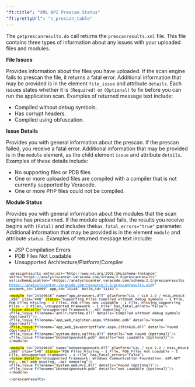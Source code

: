 ```yaml
---
"ft:title": "XML API Prescan Status"
"ft:prettyUrl": "c_prescan_table"
---
```

The `getprescanresults.do` call returns the `prescanresults.xml` file. This file contains three types of information about any issues with your uploaded files and modules.

**File Issues**

Provides information about the files you have uploaded. If the scan engine fails to prescan the file, it returns a fatal error. Additional information that may be provided is in the element `file_issue` and attribute `details`. Each issues states whether it is `(Required)` or `(Optional)` to fix before you can run the application scan. Examples of returned message text include:

  -   Compiled without debug symbols.
  -   Has corrupt headers.
  -   Compiled using obfuscation.

**Issue Details**

Provides you with general information about the prescan. If the prescan failed, you receive a fatal error. Additional information that may be provided is in the `module` element, as the child element `issue` and attribute `details`. Examples of these details include:

  -   No supporting files or PDB files
  -   One or more uploaded files are compiled with a compiler that is not currently supported by Veracode.
  -   One or more PHP files could not be compiled.

**Module Status**

Provides you with general information about the modules that the scan engine has prescanned. If the module upload fails, the results you receive begins with `(Fatal)` and includes the`has_fatal_errors="true"` parameter. Additional information that may be provided is in the element `module` and attribute `status`. Examples of returned message text include:

  -   JSP Compilation Errors
  -   PDB Files Not Loadable
  -   Unsupported Architecture/Platform/Compiler

![](../../images/prescan_results.png)